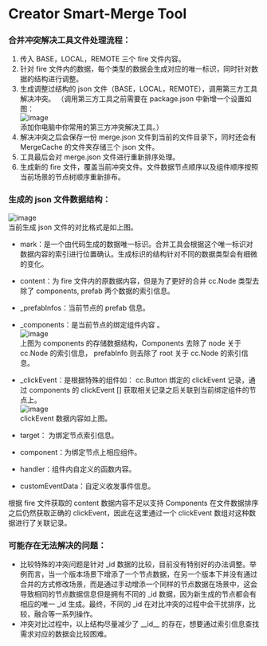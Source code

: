 # Creator Smart-Merge Tool

### 合并冲突解决工具文件处理流程：

1. 传入 BASE，LOCAL，REMOTE 三个 fire 文件内容。
2. 针对 fire 文件内的数据，每个类型的数据会生成对应的唯一标识，同时针对数据的结构进行调整。
3. 生成调整过结构的 json 文件（BASE，LOCAL，REMOTE），调用第三方工具解决冲突。
（调用第三方工具之前需要在 package.json 中新增一个设置如图：<br>
![image](https://user-images.githubusercontent.com/35832931/42624536-295fb298-85f8-11e8-83ee-93530072e2b7.png) <br>
添加你电脑中你常用的第三方冲突解决工具。）
4. 解决冲突之后会保存一份 merge.json 文件到当前的文件目录下，同时还会有 MergeCache 的文件夹存储三个 json 文件。
5. 工具最后会对 merge.json 文件进行重新排序处理。
6. 生成新的 fire 文件，覆盖当前冲突文件。文件数据节点顺序以及组件顺序按照当前场景的节点树顺序重新排布。

### 生成的 json 文件数据结构：

![image](https://user-images.githubusercontent.com/35832931/42622308-acd2a76c-85f2-11e8-95d2-c0a3624f131d.png) <br>
当前生成 json 文件的对比格式是如上图。

- mark：是一个由代码生成的数据唯一标识。合并工具会根据这个唯一标识对数据内容的索引进行位置确认。生成标识的结构针对不同的数据类型会有细微的变化。
- content：为 fire 文件内的原数据内容，但是为了更好的合并 cc.Node 类型去除了 components, prefab 两个数据的索引信息。 
- _prefabInfos：当前节点的 prefab 信息。
- _components：是当前节点的绑定组件内容 。<br>
![image](https://user-images.githubusercontent.com/35832931/42624013-f10aa5c0-85f6-11e8-9801-65ebb55270ff.png) <br>
上图为 components 的存储数据结构，Components  去除了 node 关于 cc.Node 的索引信息， prefabInfo 则去除了 root 关于 cc.Node 的索引信息。
- _clickEvent：是根据特殊的组件如： cc.Button 绑定的 clickEvent 记录，通过 components 的 clickEvent [] 获取相关记录之后关联到当前绑定组件的节点上。<br>
![image](https://user-images.githubusercontent.com/35832931/42624129-3b57ff24-85f7-11e8-926d-3747c3d0e55a.png)<br>
clickEvent 数据内容如上图。

- target： 为绑定节点索引信息。
- component：为绑定节点上相应组件。
- handler：组件内自定义的函数内容。
- customEventData：自定义收发事件信息。

根据 fire 文件获取的 content 数据内容不足以支持 Components 在文件数据排序之后仍然获取正确的 clickEvent，因此在这里通过一个 clickEvent 数组对这种数据进行了关联记录。

### 可能存在无法解决的问题：

- 比较特殊的冲突问题是针对 _id 数据的比较，目前没有特别好的办法调整。举例而言，当一个版本场景下增添了一个节点数据，在另一个版本下并没有通过合并的方式修改场景，而是通过手动增添一个同样的节点数据在场景中，这会导致相同的节点数据信息但是拥有不同的 _id 数据，因为新生成的节点都会有相应的唯一 _id 生成。最终，不同的 _id 在对比冲突的过程中会干扰排序，比较，融合等一系列操作。<br>
- 冲突对比过程中，以上结构尽量减少了 \_\_id\_\_ 的存在，想要通过索引信息查找需求对应的数据会比较困难。